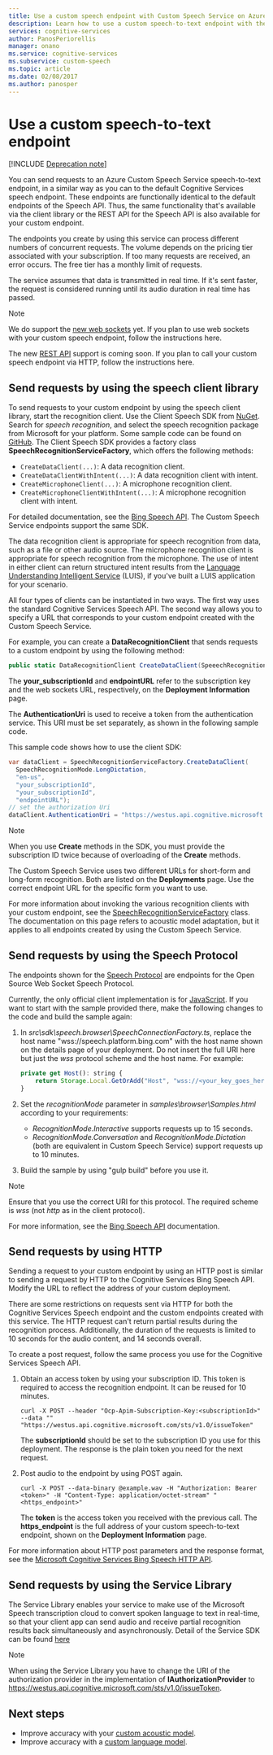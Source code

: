 ```yaml
---
title: Use a custom speech endpoint with Custom Speech Service on Azure | Microsoft Docs
description: Learn how to use a custom speech-to-text endpoint with the Custom Speech Service in Cognitive Services.
services: cognitive-services
author: PanosPeriorellis
manager: onano
ms.service: cognitive-services
ms.subservice: custom-speech
ms.topic: article
ms.date: 02/08/2017
ms.author: panosper
---
```


# Use a custom speech-to-text endpoint

[!INCLUDE [Deprecation note](../../../../includes/cognitive-services-custom-speech-deprecation-note.md)]

You can send requests to an Azure Custom Speech Service speech-to-text endpoint, in a similar way as you can to the default Cognitive Services speech endpoint. These endpoints are functionally identical to the default endpoints of the Speech API. Thus, the same functionality that's available via the client library or the REST API for the Speech API is also available for your custom endpoint.

The endpoints you create by using this service can process different numbers of concurrent requests. The volume depends on the pricing tier associated with your subscription. If too many requests are received, an error occurs. The free tier has a monthly limit of requests.

The service assumes that data is transmitted in real time. If it's sent faster, the request is considered running until its audio duration in real time has passed.

> [!NOTE]
> We do support the [new web sockets](https://docs.microsoft.com/azure/cognitive-services/speech/api-reference-rest/websocketprotocol) yet. If you plan to use web sockets with your custom speech endpoint, follow the instructions here.
>
> The new [REST API](https://docs.microsoft.com/azure/cognitive-services/speech/getstarted/getstartedrest) support is coming soon. If you plan to call your custom speech endpoint via HTTP, follow the instructions here.
>

## Send requests by using the speech client library

To send requests to your custom endpoint by using the speech client library, start the recognition client. Use the Client Speech SDK from [NuGet](http://nuget.org/). Search for *speech recognition*, and select the speech recognition package from Microsoft for your platform. Some sample code can be found on [GitHub](https://github.com/Microsoft/Cognitive-Speech-STT-Windows). The Client Speech SDK provides a factory class **SpeechRecognitionServiceFactory**, which offers the following methods:

  *   ```CreateDataClient(...)```: A data recognition client.
  *   ```CreateDataClientWithIntent(...)```: A data recognition client with intent.
  *   ```CreateMicrophoneClient(...)```: A microphone recognition client.
  *   ```CreateMicrophoneClientWithIntent(...)```: A microphone recognition client with intent.

For detailed documentation, see the [Bing Speech API](https://docs.microsoft.com/azure/cognitive-services/speech/home). The Custom Speech Service endpoints support the same SDK.

The data recognition client is appropriate for speech recognition from data, such as a file or other audio source. The microphone recognition client is appropriate for speech recognition from the microphone. The use of intent in either client can return structured intent results from the [Language Understanding Intelligent Service](https://www.luis.ai/) (LUIS), if you've built a LUIS application for your scenario.

All four types of clients can be instantiated in two ways. The first way uses the standard Cognitive Services Speech API. The second way allows you to specify a URL that corresponds to your custom endpoint created with the Custom Speech Service.

For example, you can create a **DataRecognitionClient** that sends requests to a custom endpoint by using the following method:

```csharp
public static DataRecognitionClient CreateDataClient(SpeeechRecognitionMode speechRecognitionMode, string language, string primaryOrSecondaryKey, **string url**);
```

The **your_subscriptionId** and **endpointURL** refer to the subscription key and the web sockets URL, respectively, on the **Deployment Information** page.

The **AuthenticationUri** is used to receive a token from the authentication service. This URI must be set separately, as shown in the following sample code.

This sample code shows how to use the client SDK:

```csharp
var dataClient = SpeechRecognitionServiceFactory.CreateDataClient(
  SpeechRecognitionMode.LongDictation,
  "en-us",
  "your_subscriptionId",
  "your_subscriptionId",
  "endpointURL");
// set the authorization Uri
dataClient.AuthenticationUri = "https://westus.api.cognitive.microsoft.com/sts/v1.0/issueToken";
```

> [!NOTE]
> When you use **Create** methods in the SDK, you must provide the subscription ID twice because of overloading of the **Create** methods.
>

The Custom Speech Service uses two different URLs for short-form and long-form recognition. Both are listed on the **Deployments** page. Use the correct endpoint URL for the specific form you want to use.

For more information about invoking the various recognition clients with your custom endpoint, see the [SpeechRecognitionServiceFactory](https://www.microsoft.com/cognitive-services/Speech-api/documentation/GetStarted/GetStartedCSharpDesktop) class. The documentation on this page refers to acoustic model adaptation, but it applies to all endpoints created by using the Custom Speech Service.

## Send requests by using the Speech Protocol

The endpoints shown for the [Speech Protocol](https://docs.microsoft.com/azure/cognitive-services/speech/api-reference-rest/websocketprotocol) are endpoints for the Open Source Web Socket Speech Protocol.

Currently, the only official client implementation is for [JavaScript](https://github.com/Azure-Samples/SpeechToText-WebSockets-Javascript). If you want to start with the sample provided there, make the following changes to the code and build the sample again:

1. In _src\sdk\speech.browser\SpeechConnectionFactory.ts_, replace the host name "wss://speech.platform.bing.com" with the host name shown on the details page of
your deployment. Do not insert the full URI here but just the *wss* protocol scheme and the host name. For example:

    ```JavaScript
    private get Host(): string {
        return Storage.Local.GetOrAdd("Host", "wss://<your_key_goes_here>.api.cris.ai");
    }
    ```

2. Set the _recognitionMode_ parameter in _samples\browser\Samples.html_ according to your requirements:
    * _RecognitionMode.Interactive_ supports requests up to 15 seconds.
    * _RecognitionMode.Conversation_ and _RecognitionMode.Dictation_ (both are equivalent in Custom Speech Service) support requests up to 10 minutes.

3. Build the sample by using "gulp build" before you use it.

> [!NOTE]
> Ensure that you use the correct URI for this protocol. The required scheme is *wss* (not *http* as in the client protocol). 

For more information, see the [Bing Speech API](https://docs.microsoft.com/azure/cognitive-services/speech/getstarted/getstartedclientlibraries) documentation.

## Send requests by using HTTP

Sending a request to your custom endpoint by using an HTTP post is similar to sending a request by HTTP to the Cognitive Services Bing Speech API. Modify the URL to reflect the address of your custom deployment.

There are some restrictions on requests sent via HTTP for both the Cognitive Services Speech endpoint and the custom endpoints created with this service. The HTTP request can't return partial results during the recognition process. Additionally, the duration of the requests is limited to 10 seconds for the audio content, and 14 seconds overall.

To create a post request, follow the same process you use for the Cognitive Services Speech API.

1. Obtain an access token by using your subscription ID. This token is required to access the recognition endpoint. It can be reused for 10 minutes.

    ```
    curl -X POST --header "Ocp-Apim-Subscription-Key:<subscriptionId>" --data "" "https://westus.api.cognitive.microsoft.com/sts/v1.0/issueToken"
    ```
      The **subscriptionId** should be set to the subscription ID you use for this deployment. The response is the plain token you need for the next request.

2. Post audio to the endpoint by using POST again.

    ```
    curl -X POST --data-binary @example.wav -H "Authorization: Bearer <token>" -H "Content-Type: application/octet-stream" "<https_endpoint>"
    ```

    The **token** is the access token you received with the previous call. The **https_endpoint** is the full address of your custom speech-to-text endpoint, shown on the **Deployment Information** page.

For more information about HTTP post parameters and the response format, see the [Microsoft Cognitive Services Bing Speech HTTP API](https://www.microsoft.com/cognitive-services/speech-api/documentation/API-Reference-REST/BingVoiceRecognition#SampleImplementation).

## Send requests by using the Service Library
The Service Library enables your service to make use of the Microsoft Speech transcription cloud to convert spoken language to text in real-time, so that your client app can send audio and receive partial recognition results back simultaneously and asynchronously. Detail of the Service SDK can be found [here](https://docs.microsoft.com/azure/cognitive-services/speech/getstarted/getstartedcsharpservicelibrary)

> [!NOTE]
> When using the Service Library you have to change the URI of the authorization provider in the implementation of **IAuthorizationProvider** to https://westus.api.cognitive.microsoft.com/sts/v1.0/issueToken.

## Next steps
* Improve accuracy with your [custom acoustic model](cognitive-services-custom-speech-create-acoustic-model.md).
* Improve accuracy with a [custom language model](cognitive-services-custom-speech-create-language-model.md).
